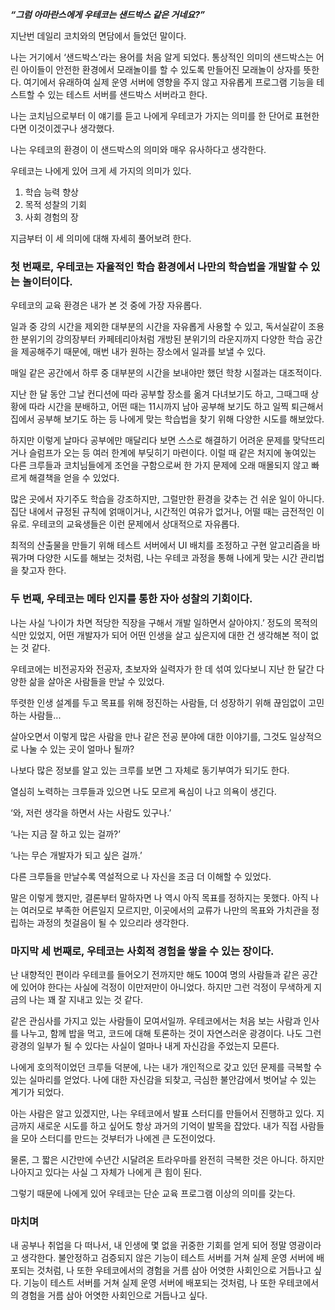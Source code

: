 ***“그럼 아마란스에게 우테코는 샌드박스 같은 거네요?”***

지난번 데일리 코치와의 면담에서 들었던 말이다.

나는 거기에서 ‘샌드박스’라는 용어를 처음 알게 되었다. 통상적인 의미의 샌드박스는 어린 아이들이 안전한 환경에서 모래놀이를 할 수 있도록 만들어진 모래놀이 상자를 뜻한다. 여기에서 유래하여 실제 운영 서버에 영향을 주지 않고 자유롭게 프로그램 기능을 테스트할 수 있는 테스트 서버를 샌드박스 서버라고 한다.

나는 코치님으로부터 이 얘기를 듣고 나에게 우테코가 가지는 의미를 한 단어로 표현한다면 이것이겠구나 생각했다.

나는 우테코의 환경이 이 샌드박스의 의미와 매우 유사하다고 생각한다.

우테코는 나에게 있어 크게 세 가지의 의미가 있다.

1. 학습 능력 향상
2. 목적 성찰의 기회
3. 사회 경험의 장

지금부터 이 세 의미에 대해 자세히 풀어보려 한다.

### 첫 번째로, 우테코는 자율적인 학습 환경에서 나만의 학습법을 개발할 수 있는 놀이터이다.

우테코의 교육 환경은 내가 본 것 중에 가장 자유롭다.

일과 중 강의 시간을 제외한 대부분의 시간을 자유롭게 사용할 수 있고, 독서실같이 조용한 분위기의 강의장부터 카페테리아처럼 개방된 분위기의 라운지까지 다양한 학습 공간을 제공해주기 때문에, 매번 내가 원하는 장소에서 일과를 보낼 수 있다.

매일 같은 공간에서 하루 중 대부분의 시간을 보내야만 했던 학창 시절과는 대조적이다.

지난 한 달 동안 그날 컨디션에 따라 공부할 장소를 옮겨 다녀보기도 하고, 그때그때 상황에 따라 시간을 분배하고, 어떤 때는 11시까지 남아 공부해 보기도 하고 일찍 퇴근해서 집에서 공부해 보기도 하는 등 나에게 맞는 학습법을 찾기 위해 다양한 시도를 해보았다.

하지만 이렇게 날마다 공부에만 매달리다 보면 스스로 해결하기 어려운 문제를 맞닥뜨리거나 슬럼프가 오는 등 여러 한계에 부딪히기 마련이다. 이럴 때 같은 처지에 놓여있는 다른 크루들과 코치님들에게 조언을 구함으로써 한 가지 문제에 오래 매몰되지 않고 빠르게 해결책을 얻을 수 있었다.

많은 곳에서 자기주도 학습을 강조하지만, 그럴만한 환경을 갖추는 건 쉬운 일이 아니다. 집단 내에서 규정된 규칙에 얽매이거나, 시간적인 여유가 없거나, 어떨 때는 금전적인 이유로. 우테코의 교육생들은 이런 문제에서 상대적으로 자유롭다.

최적의 산출물을 만들기 위해 테스트 서버에서 UI 배치를 조정하고 구현 알고리즘을 바꿔가며 다양한 시도를 해보는 것처럼, 나는 우테코 과정을 통해 나에게 맞는 시간 관리법을 찾고자 한다.

### 두 번째, 우테코는 메타 인지를 통한 자아 성찰의 기회이다.

나는 사실 ‘나이가 차면 적당한 직장을 구해서 개발 일하면서 살아야지.’ 정도의 목적의식만 있었지, 어떤 개발자가 되어 어떤 인생을 살고 싶은지에 대한 건 생각해본 적이 없는 것 같다.

우테코에는 비전공자와 전공자, 초보자와 실력자가 한 데 섞여 있다보니 지난 한 달간 다양한 삶을 살아온 사람들을 만날 수 있었다.

뚜렷한 인생 설계를 두고 목표를 위해 정진하는 사람들, 더 성장하기 위해 끊임없이 고민하는 사람들...

살아오면서 이렇게 많은 사람을 만나 같은 전공 분야에 대한 이야기를, 그것도 일상적으로 나눌 수 있는 곳이 얼마나 될까?

나보다 많은 정보를 알고 있는 크루를 보면 그 자체로 동기부여가 되기도 한다.

열심히 노력하는 크루들과 있으면 나도 모르게 욕심이 나고 의욕이 생긴다.

‘와, 저런 생각을 하면서 사는 사람도 있구나.’

‘나는 지금 잘 하고 있는 걸까?’

‘나는 무슨 개발자가 되고 싶은 걸까.’

다른 크루들을 만날수록 역설적으로 나 자신을 조금 더 이해할 수 있었다.

말은 이렇게 했지만, 결론부터 말하자면 나 역시 아직 목표를 정하지는 못했다. 아직 나는 여러모로 부족한 어른일지 모르지만, 이곳에서의 교류가 나만의 목표와 가치관을 정립하는 과정의 첫걸음이 될 수 있으리라 생각한다.

### 마지막 세 번째로, 우테코는 사회적 경험을 쌓을 수 있는 장이다.

난 내향적인 편이라 우테코를 들어오기 전까지만 해도 100여 명의 사람들과 같은 공간에 있어야 한다는 사실에 걱정이 이만저만이 아니었다. 하지만 그런 걱정이 무색하게 지금의 나는 꽤 잘 지내고 있는 것 같다.

같은 관심사를 가지고 있는 사람들이 모여서일까. 우테코에서는 처음 보는 사람과 인사를 나누고, 함께 밥을 먹고, 코드에 대해 토론하는 것이 자연스러운 광경이다. 나도 그런 광경의 일부가 될 수 있다는 사실이 얼마나 내게 자신감을 주었는지 모른다.

나에게 호의적이었던 크루들 덕분에, 나는 내가 개인적으로 갖고 있던 문제를 극복할 수 있는 실마리를 얻었다. 나에 대한 자신감을 되찾고, 극심한 불안감에서 벗어날 수 있는 계기가 되었다.

아는 사람은 알고 있겠지만, 나는 우테코에서 발표 스터디를 만들어서 진행하고 있다. 지금까지 새로운 시도를 하고 싶어도 항상 과거의 기억이 발목을 잡았다. 내가 직접 사람들을 모아 스터디를 만드는 것부터가 나에겐 큰 도전이었다.

물론, 그 짧은 시간만에 수년간 시달려온 트라우마를 완전히 극복한 것은 아니다. 하지만 나아지고 있다는 사실 그 자체가 나에게 큰 힘이 된다.

그렇기 때문에 나에게 있어 우테코는 단순 교육 프로그램 이상의 의미를 갖는다.

### 마치며

내 공부나 취업을 다 떠나서, 내 인생에 몇 없을 귀중한 기회를 얻게 되어 정말 영광이라고 생각한다. 불안정하고 검증되지 않은 기능이 테스트 서버를 거쳐 실제 운영 서버에 배포되는 것처럼, 나 또한 우테코에서의 경험을 거름 삼아 어엿한 사회인으로 거듭나고 싶다. 기능이 테스트 서버를 거쳐 실제 운영 서버에 배포되는 것처럼, 나 또한 우테코에서의 경험을 거름 삼아 어엿한 사회인으로 거듭나고 싶다.
